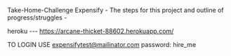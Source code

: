 Take-Home-Challenge Expensify - The steps for this project and outline of progress/struggles -

heroku --- https://arcane-thicket-88602.herokuapp.com/

TO LOGIN
USE expensifytest@mailinator.com
  password:  hire_me
